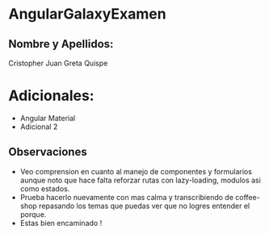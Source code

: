 # AngularGalaxyExamen

## Nombre y Apellidos:

Cristopher Juan Greta Quispe

# Adicionales:

- Angular Material
- Adicional 2

## Observaciones
- Veo comprension en cuanto al manejo de componentes y formularios aunque noto que hace falta reforzar rutas con lazy-loading, modulos asi como estados.
- Prueba hacerlo nuevamente con mas calma y transcribiendo de coffee-shop repasando los temas que puedas ver que no logres entender el porque.
- Estas bien encaminado !
